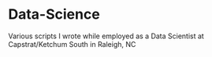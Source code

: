 # Data-Science
Various scripts I wrote while employed as a Data Scientist at Capstrat/Ketchum South in Raleigh, NC

